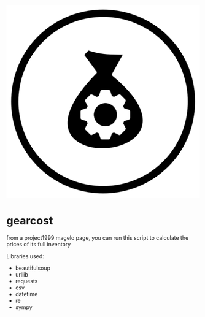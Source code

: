
 ![](/gearcost.png)

# gearcost
from a project1999 magelo page, you can run this script to calculate the prices of its full inventory

Libraries used:
- beautifulsoup
- urllib
- requests
- csv
- datetime
- re
- sympy
